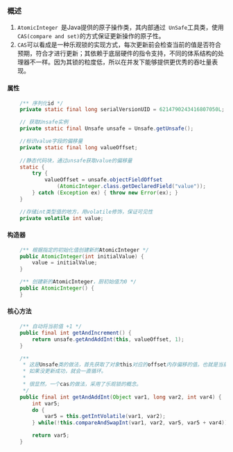 ### 概述

1. `AtomicInteger `是Java提供的原子操作类，其内部通过` UnSafe`工具类，使用 `CAS(compare and set)`的方式保证更新操作的原子性。
2. `CAS`可以看成是一种乐观锁的实现方式，每次更新前会检查当前的值是否符合预期，符合才进行更新；其依赖于底层硬件的指令支持，不同的体系结构的处理器不一样。因为其锁的粒度低，所以在并发下能够提供更优秀的吞吐量表现。

#### 属性

```java
    /** 序列化id */
	private static final long serialVersionUID = 6214790243416807050L;

    // 获取Unsafe实例
    private static final Unsafe unsafe = Unsafe.getUnsafe();

	//标识value字段的偏移量
    private static final long valueOffset;
	
	//静态代码块，通过unsafe获取value的偏移量
    static {
        try {
            valueOffset = unsafe.objectFieldOffset
                (AtomicInteger.class.getDeclaredField("value"));
        } catch (Exception ex) { throw new Error(ex); }
    }

	//存储int类型值的地方，用volatile修饰，保证可见性
    private volatile int value;
```

#### 构造器

```java
    /** 根据指定的初始化值创建新的AtomicInteger */
    public AtomicInteger(int initialValue) {
        value = initialValue;
    }

    /** 创建新的AtomicInteger，厨初始值为0 */
    public AtomicInteger() {
    }
```

#### 核心方法

```java
    /** 自动将当前值 +1 */
    public final int getAndIncrement() {
        return unsafe.getAndAddInt(this, valueOffset, 1);
    }

	/**
	 * 这是Unsafe类的做法，首先获取了对象this对应的offset内存偏移的值。也就是当前值：var5。接下来在		 * while里进行判断，如果该offset内存偏移对应的值是var5，即没有被更改过，那么就更新成var5+var4
	 * 如果没更新成功，就会一直循环。
	 * 
	 * 很显然，一个cas的做法，采用了乐观锁的概念。
	 */
    public final int getAndAddInt(Object var1, long var2, int var4) {
        int var5;
        do {
            var5 = this.getIntVolatile(var1, var2);
        } while(!this.compareAndSwapInt(var1, var2, var5, var5 + var4));

        return var5;
    }
```

